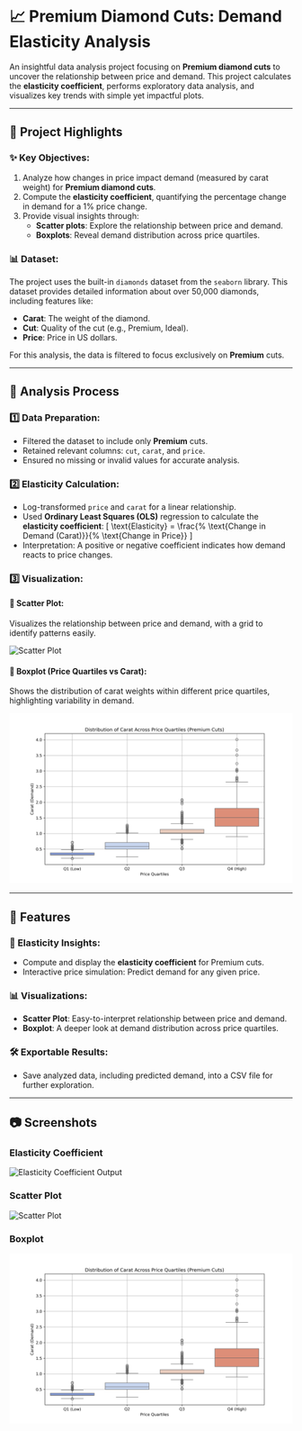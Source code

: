 # 📈 Premium Diamond Cuts: Demand Elasticity Analysis

An insightful data analysis project focusing on **Premium diamond cuts** to uncover the relationship between price and demand. This project calculates the **elasticity coefficient**, performs exploratory data analysis, and visualizes key trends with simple yet impactful plots.

---

## 🌟 Project Highlights

### ✨ Key Objectives:
1. Analyze how changes in price impact demand (measured by carat weight) for **Premium diamond cuts**.
2. Compute the **elasticity coefficient**, quantifying the percentage change in demand for a 1% price change.
3. Provide visual insights through:
   - **Scatter plots**: Explore the relationship between price and demand.
   - **Boxplots**: Reveal demand distribution across price quartiles.

### 📊 Dataset:
The project uses the built-in `diamonds` dataset from the `seaborn` library. This dataset provides detailed information about over 50,000 diamonds, including features like:
- **Carat**: The weight of the diamond.
- **Cut**: Quality of the cut (e.g., Premium, Ideal).
- **Price**: Price in US dollars.

For this analysis, the data is filtered to focus exclusively on **Premium** cuts.

---

## 🧠 Analysis Process

### 1️⃣ Data Preparation:
- Filtered the dataset to include only **Premium** cuts.
- Retained relevant columns: `cut`, `carat`, and `price`.
- Ensured no missing or invalid values for accurate analysis.

### 2️⃣ Elasticity Calculation:
- Log-transformed `price` and `carat` for a linear relationship.
- Used **Ordinary Least Squares (OLS)** regression to calculate the **elasticity coefficient**:
  \[
  \text{Elasticity} = \frac{\% \text{Change in Demand (Carat)}}{\% \text{Change in Price}}
  \]
- Interpretation: A positive or negative coefficient indicates how demand reacts to price changes.

### 3️⃣ Visualization:
#### 📍 **Scatter Plot**:
Visualizes the relationship between price and demand, with a grid to identify patterns easily.

![Scatter Plot](scatter_plot.png)

#### 📍 **Boxplot (Price Quartiles vs Carat)**:
Shows the distribution of carat weights within different price quartiles, highlighting variability in demand.

![Boxplot](boxplot_carat_vs_price.png)

---

## 🚀 Features

### 🔬 Elasticity Insights:
- Compute and display the **elasticity coefficient** for Premium cuts.
- Interactive price simulation: Predict demand for any given price.

### 📊 Visualizations:
- **Scatter Plot**: Easy-to-interpret relationship between price and demand.
- **Boxplot**: A deeper look at demand distribution across price quartiles.

### 🛠️ Exportable Results:
- Save analyzed data, including predicted demand, into a CSV file for further exploration.

---

## 📷 Screenshots

### Elasticity Coefficient
![Elasticity Coefficient Output](elasticity_output.png)

### Scatter Plot
![Scatter Plot](scatter_plot.png)

### Boxplot
![Boxplot](boxplot_carat_vs_price.png)

